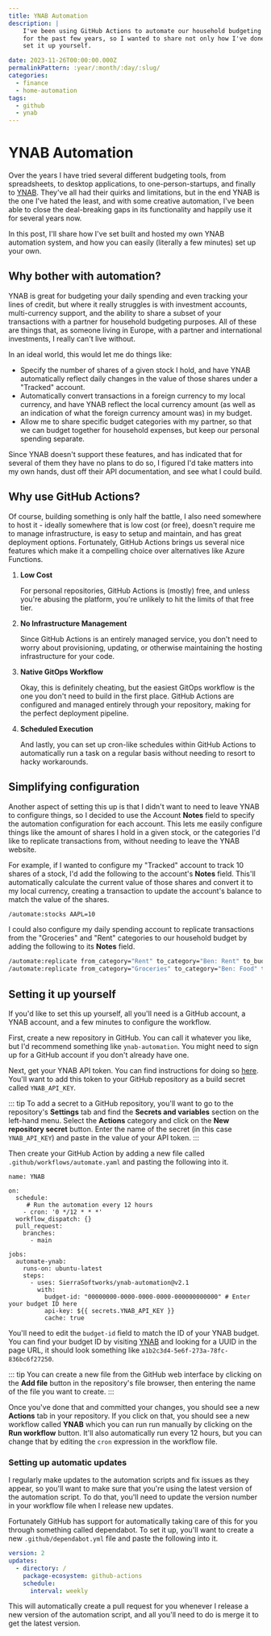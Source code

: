 ```yaml
---
title: YNAB Automation
description: |
    I've been using GitHub Actions to automate our household budgeting and investment tracking
    for the past few years, so I wanted to share not only how I've done it, but also how you can
    set it up yourself.

date: 2023-11-26T00:00:00.000Z
permalinkPattern: :year/:month/:day/:slug/
categories:
  - finance
  - home-automation
tags:
  - github
  - ynab
---
```


# YNAB Automation
Over the years I have tried several different budgeting tools, from spreadsheets, to desktop applications,
to one-person-startups, and finally to [YNAB](https://www.ynab.com). They've all had their quirks and limitations,
but in the end YNAB is the one I've hated the least, and with some creative automation, I've been able to
close the deal-breaking gaps in its functionality and happily use it for several years now.

In this post, I'll share how I've set built and hosted my own YNAB automation system, and how you can
easily (literally a few minutes) set up your own.

<!-- more -->

## Why bother with automation?
YNAB is great for budgeting your daily spending and even tracking your lines of credit, but where it really
struggles is with investment accounts, multi-currency support, and the ability to share a subset of your
transactions with a partner for household budgeting purposes. All of these are things that, as someone living
in Europe, with a partner and international investments, I really can't live without.

In an ideal world, this would let me do things like:
 - Specify the number of shares of a given stock I hold, and have YNAB automatically reflect daily changes in
   the value of those shares under a "Tracked" account.
 - Automatically convert transactions in a foreign currency to my local currency, and have YNAB reflect the
   local currency amount (as well as an indication of what the foreign currency amount was) in my budget.
 - Allow me to share specific budget categories with my partner, so that we can budget together for household
   expenses, but keep our personal spending separate.

Since YNAB doesn't support these features, and has indicated that for several of them they have no plans to do
so, I figured I'd take matters into my own hands, dust off their API documentation, and see what I could build.

## Why use GitHub Actions?
Of course, building something is only half the battle, I also need somewhere to host it - ideally somewhere that
is low cost (or free), doesn't require me to manage infrastructure, is easy to setup and maintain, and has great
deployment options. Fortunately, GitHub Actions brings us several nice features which make it a compelling choice
over alternatives like Azure Functions.

1. **Low Cost**

   For personal repositories, GitHub Actions is (mostly) free, and unless you're abusing the platform, you're
   unlikely to hit the limits of that free tier.

1. **No Infrastructure Management**

   Since GitHub Actions is an entirely managed service, you don't need to worry about provisioning, updating, or
   otherwise maintaining the hosting infrastructure for your code.

1. **Native GitOps Workflow**

   Okay, this is definitely cheating, but the easiest GitOps workflow is the one you don't need to build in the
   first place. GitHub Actions are configured and managed entirely through your repository, making for the perfect
   deployment pipeline.

1. **Scheduled Execution**

   And lastly, you can set up cron-like schedules within GitHub Actions to automatically run a task on a regular
   basis without needing to resort to hacky workarounds.

## Simplifying configuration
Another aspect of setting this up is that I didn't want to need to leave YNAB to configure things, so I decided
to use the Account **Notes** field to specify the automation configuration for each account. This lets me easily
configure things like the amount of shares I hold in a given stock, or the categories I'd like to replicate transactions
from, without needing to leave the YNAB website.

For example, if I wanted to configure my "Tracked" account to track 10 shares of a stock, I'd add the following
to the account's **Notes** field. This'll automatically calculate the current value of those shares and convert it
to my local currency, creating a transaction to update the account's balance to match the value of the shares.

```bash
/automate:stocks AAPL=10
```

I could also configure my daily spending account to replicate transactions from the "Groceries" and "Rent" categories
to our household budget by adding the following to its **Notes** field.

```bash
/automate:replicate from_category="Rent" to_category="Ben: Rent" to_budget="Household" to_account="Ben"
/automate:replicate from_category="Groceries" to_category="Ben: Food" to_budget="Household" to_account="Ben"
```

## Setting it up yourself
If you'd like to set this up yourself, all you'll need is a GitHub account, a YNAB account, and a few minutes to
configure the workflow.

First, create a new repository in GitHub. You can call it whatever you like, but I'd recommend something like
`ynab-automation`. You might need to sign up for a GitHub account if you don't already have one.

Next, get your YNAB API token. You can find instructions for doing so [here](https://api.youneedabudget.com/#personal-access-tokens).
You'll want to add this token to your GitHub repository as a build secret called `YNAB_API_KEY`.

::: tip
To add a secret to a GitHub repository, you'll want to go to the repository's **Settings** tab and find the
**Secrets and variables** section on the left-hand menu. Select the **Actions** category and click on the
**New repository secret** button. Enter the name of the secret (in this case `YNAB_API_KEY`) and paste in
the value of your API token.
:::

Then create your GitHub Action by adding a new file called `.github/workflows/automate.yaml` and pasting the following
into it.

```yaml{6,18}
name: YNAB

on:
  schedule:
     # Run the automation every 12 hours
    - cron: '0 */12 * * *'
  workflow_dispatch: {}
  pull_request:
    branches:
      - main

jobs:
  automate-ynab:
    runs-on: ubuntu-latest
    steps:
      - uses: SierraSoftworks/ynab-automation@v2.1
        with:
          budget-id: "00000000-0000-0000-0000-000000000000" # Enter your budget ID here
          api-key: ${{ secrets.YNAB_API_KEY }}
          cache: true
```

You'll need to edit the `budget-id` field to match the ID of your YNAB budget. You can find your budget ID by visiting
[YNAB](https://app.ynab.com) and looking for a UUID in the page URL, it should look something like `a1b2c3d4-5e6f-273a-78fc-836bc6f27250`.

::: tip
You can create a new file from the GitHub web interface by clicking on the **Add file** button in the repository's
file browser, then entering the name of the file you want to create.
:::

Once you've done that and committed your changes, you should see a new **Actions** tab in your repository. If you
click on that, you should see a new workflow called **YNAB** which you can run run manually by clicking on the
**Run workflow** button. It'll also automatically run every 12 hours, but you can change that by editing the
`cron` expression in the workflow file.

### Setting up automatic updates
I regularly make updates to the automation scripts and fix issues as they appear, so you'll want to make sure
that you're using the latest version of the automation script. To do that, you'll need to update the version
number in your workflow file when I release new updates.

Fortunately GitHub has support for automatically taking care of this for you through something called dependabot.
To set it up, you'll want to create a new `.github/dependabot.yml` file and paste the following into it.

```yaml
version: 2
updates:
  - directory: /
    package-ecosystem: github-actions
    schedule:
      interval: weekly
```

This will automatically create a pull request for you whenever I release a new version of the automation script,
and all you'll need to do is merge it to get the latest version.